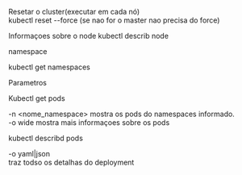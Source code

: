 Resetar o cluster(executar em cada nó)  
kubectl reset --force (se nao for o master nao precisa do force)

Informaçoes sobre o node
kubectl describ node <nome>  


namespace

kubectl get namespaces  


Parametros  

Kubectl get pods <parametros>  

-n <nome_namespace>
  mostra os pods do namespaces informado.  
-o wide
  mostra mais informaçoes sobre os pods  



kubectl describd pods  

-o yaml|json  
  traz todso os detalhas do deployment
